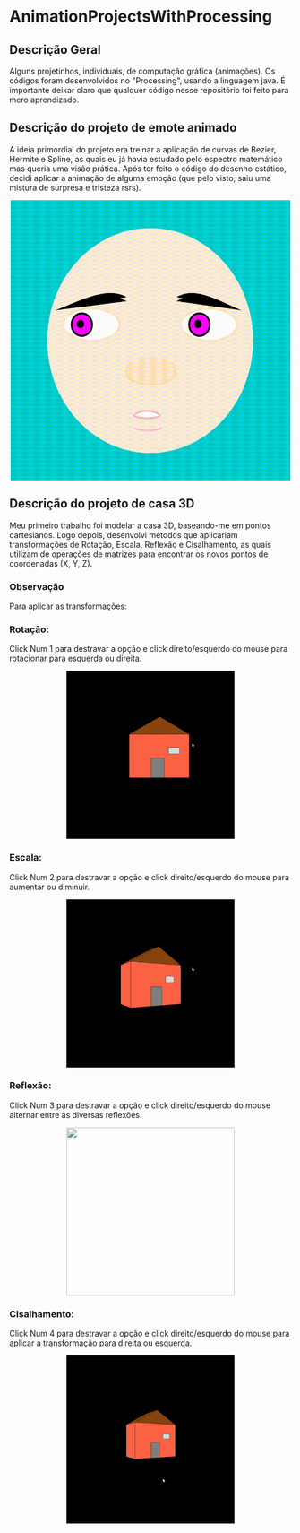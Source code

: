 # AnimationProjectsWithProcessing
## Descrição Geral
Alguns projetinhos, individuais, de computação gráfica (animações). Os códigos foram desenvolvidos no "Processing", usando a linguagem java. É importante deixar claro que qualquer código nesse repositório foi feito para mero aprendizado.
## Descrição do projeto de emote animado
A ideia primordial do projeto era treinar a aplicação de curvas de Bezier, Hermite e Spline, as quais eu já havia estudado pelo espectro matemático mas queria uma visão prática. Após ter feito o código do desenho estático, decidi aplicar a animação de alguma emoção (que pelo visto, saiu uma mistura de surpresa e tristeza rsrs).
<p align="center">
  <img src="/imagens/emote.gif" align="center" width="500" height="500" /><br>
</p>


## Descrição do projeto de casa 3D
Meu primeiro trabalho foi modelar a casa 3D, baseando-me em pontos cartesianos. Logo depois, desenvolvi métodos que aplicariam transformações de Rotação, Escala, Reflexão e Cisalhamento, as quais utilizam de operações de matrizes para encontrar os novos pontos de coordenadas (X, Y, Z).
<h3>Observação</h3>
<p>Para aplicar as transformações:<br></p>
<h3>Rotação:</h3>
<p>Click Num 1 para destravar a opção e click direito/esquerdo do mouse para rotacionar para esquerda ou direita.<br></p>
<p align="center">
  <img src="/imagens/rotação.gif" align="center" width="300" height="300" /><br>
</p>
<h3>Escala:</h3> 
<p>Click Num 2 para destravar a opção e click direito/esquerdo do mouse para aumentar ou diminuir.<br></p>
<p align="center">
  <img src="/imagens/escala.gif" align="center" width="300" height="300" /><br>
</p>
<h3>Reflexão:</h3>
<p>Click Num 3 para destravar a opção e click direito/esquerdo do mouse alternar entre as diversas reflexões.<br></p>
<p align="center">
  <img src="/imagens/reflexão.gif" align="center" width="300" height="300" /><br>
</p>
<h3>Cisalhamento:</h3>
<p>Click Num 4 para destravar a opção e click direito/esquerdo do mouse para aplicar a transformação para direita ou esquerda.<br></p>
<p align="center">
  <img src="/imagens/cisalhamento.gif" align="center" width="300" height="300" /><br>
</p>
